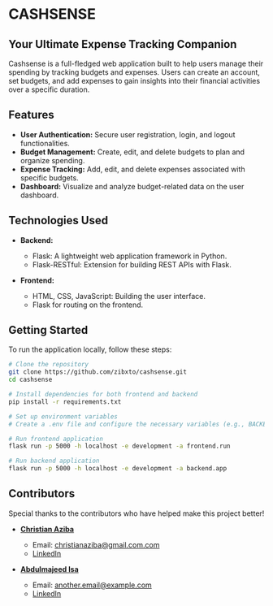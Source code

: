 # CASHSENSE
## Your Ultimate Expense Tracking Companion

Cashsense is a full-fledged web application built to help users manage their spending by tracking budgets and expenses. Users can create an account, set budgets, and add expenses to gain insights into their financial activities over a specific duration.

## Features

- **User Authentication:** Secure user registration, login, and logout functionalities.
- **Budget Management:** Create, edit, and delete budgets to plan and organize spending.
- **Expense Tracking:** Add, edit, and delete expenses associated with specific budgets.
- **Dashboard:** Visualize and analyze budget-related data on the user dashboard.

## Technologies Used

- **Backend:**
  - Flask: A lightweight web application framework in Python.
  - Flask-RESTful: Extension for building REST APIs with Flask.

- **Frontend:**
  - HTML, CSS, JavaScript: Building the user interface.
  - Flask for routing on the frontend.

## Getting Started

To run the application locally, follow these steps:

```bash
# Clone the repository
git clone https://github.com/zibxto/cashsense.git
cd cashsense

# Install dependencies for both frontend and backend
pip install -r requirements.txt

# Set up environment variables
# Create a .env file and configure the necessary variables (e.g., BACKEND_URL, SECRET_KEY and SQLALCHEMY_DATABASE_URI)

# Run frontend application
flask run -p 5000 -h localhost -e development -a frontend.run

# Run backend application
flask run -p 5000 -h localhost -e development -a backend.app
```

## Contributors

Special thanks to the contributors who have helped make this project better!

- **[Christian Aziba](mailto:christianaziba@gmail.com)**
  - Email: christianaziba@gmail.com.com
  - [LinkedIn](https://www.linkedin.com/in/christianaziba)

- **[Abdulmajeed Isa](mailto:abdulmajeed.isa@gmail.com)**
  - Email: another.email@example.com
  - [LinkedIn](https://www.linkedin.com/in/abdulmajeedai)

